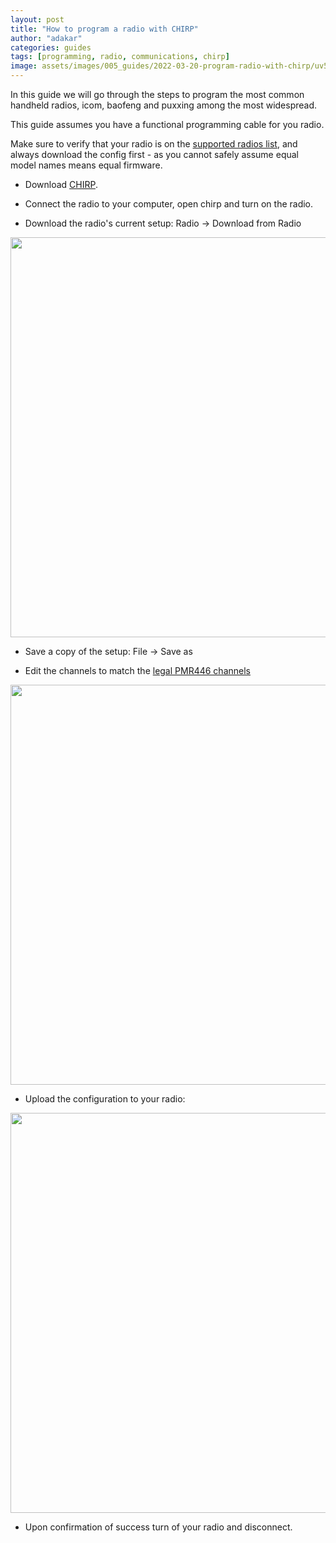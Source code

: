 ```yaml
---
layout: post
title: "How to program a radio with CHIRP"
author: "adakar"
categories: guides
tags: [programming, radio, communications, chirp]
image: assets/images/005_guides/2022-03-20-program-radio-with-chirp/uv5rprogramming.png
---
```

In this guide we will go through the steps to program the most common handheld radios, icom, baofeng and puxxing among the most widespread.

This guide assumes you have a functional programming cable for you radio. 

Make sure to verify that your radio is on the [supported radios list](https://chirp.danplanet.com/projects/chirp/wiki/Home#Supported-Radio-Models), and always download the config first - as you cannot safely assume equal model names means equal firmware.

* Download [CHIRP](https://chirp.danplanet.com/projects/chirp/wiki/Download).

* Connect the radio to your computer, open chirp and turn on the radio.

* Download the radio's current setup: Radio -> Download from Radio

<div class="image-thumbnail">
	<a href="https://user-images.githubusercontent.com/25975089/153761257-d1645312-a2b0-423e-8a82-fefe1a931631.png">
		<img src="https://user-images.githubusercontent.com/25975089/153761257-d1645312-a2b0-423e-8a82-fefe1a931631.png" width="640"/>
	</a>
</div>



* Save a copy of the setup: File -> Save as

* Edit the channels to match the [legal PMR446 channels](../PMR446-channels)

<div class="image-thumbnail">
	<a href="https://user-images.githubusercontent.com/25975089/153761194-5c481bb7-6d04-4c29-9cc0-908e5dee6ac4.png">
		<img src="https://user-images.githubusercontent.com/25975089/153761194-5c481bb7-6d04-4c29-9cc0-908e5dee6ac4.png" width="640"/>
	</a>
</div>



* Upload the configuration to your radio:

<div class="image-thumbnail">
	<a href="https://user-images.githubusercontent.com/25975089/153761246-be65d35f-359b-4e4a-b2b7-ab08580f8941.png">
		<img src="https://user-images.githubusercontent.com/25975089/153761246-be65d35f-359b-4e4a-b2b7-ab08580f8941.png" width="640"/>
	</a>
</div>



* Upon confirmation of success turn of your radio and disconnect.


